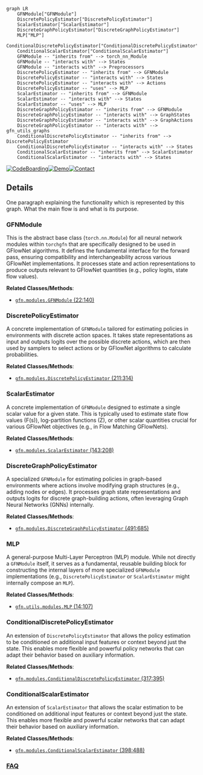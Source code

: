```mermaid
graph LR
    GFNModule["GFNModule"]
    DiscretePolicyEstimator["DiscretePolicyEstimator"]
    ScalarEstimator["ScalarEstimator"]
    DiscreteGraphPolicyEstimator["DiscreteGraphPolicyEstimator"]
    MLP["MLP"]
    ConditionalDiscretePolicyEstimator["ConditionalDiscretePolicyEstimator"]
    ConditionalScalarEstimator["ConditionalScalarEstimator"]
    GFNModule -- "inherits from" --> torch_nn_Module
    GFNModule -- "interacts with" --> States
    GFNModule -- "interacts with" --> Preprocessors
    DiscretePolicyEstimator -- "inherits from" --> GFNModule
    DiscretePolicyEstimator -- "interacts with" --> States
    DiscretePolicyEstimator -- "interacts with" --> Actions
    DiscretePolicyEstimator -- "uses" --> MLP
    ScalarEstimator -- "inherits from" --> GFNModule
    ScalarEstimator -- "interacts with" --> States
    ScalarEstimator -- "uses" --> MLP
    DiscreteGraphPolicyEstimator -- "inherits from" --> GFNModule
    DiscreteGraphPolicyEstimator -- "interacts with" --> GraphStates
    DiscreteGraphPolicyEstimator -- "interacts with" --> GraphActions
    DiscreteGraphPolicyEstimator -- "interacts with" --> gfn_utils_graphs
    ConditionalDiscretePolicyEstimator -- "inherits from" --> DiscretePolicyEstimator
    ConditionalDiscretePolicyEstimator -- "interacts with" --> States
    ConditionalScalarEstimator -- "inherits from" --> ScalarEstimator
    ConditionalScalarEstimator -- "interacts with" --> States
```

[![CodeBoarding](https://img.shields.io/badge/Generated%20by-CodeBoarding-9cf?style=flat-square)](https://github.com/CodeBoarding/GeneratedOnBoardings)[![Demo](https://img.shields.io/badge/Try%20our-Demo-blue?style=flat-square)](https://www.codeboarding.org/demo)[![Contact](https://img.shields.io/badge/Contact%20us%20-%20contact@codeboarding.org-lightgrey?style=flat-square)](mailto:contact@codeboarding.org)

## Details

One paragraph explaining the functionality which is represented by this graph. What the main flow is and what is its purpose.

### GFNModule
This is the abstract base class (`torch.nn.Module`) for all neural network modules within `torchgfn` that are specifically designed to be used in GFlowNet algorithms. It defines the fundamental interface for the forward pass, ensuring compatibility and interchangeability across various GFlowNet implementations. It processes state and action representations to produce outputs relevant to GFlowNet quantities (e.g., policy logits, state flow values).


**Related Classes/Methods**:

- <a href="https://github.com/gfnorg/torchgfn/blob/master/src/gfn/modules.py#L22-L140" target="_blank" rel="noopener noreferrer">`gfn.modules.GFNModule` (22:140)</a>


### DiscretePolicyEstimator
A concrete implementation of `GFNModule` tailored for estimating policies in environments with discrete action spaces. It takes state representations as input and outputs logits over the possible discrete actions, which are then used by samplers to select actions or by GFlowNet algorithms to calculate probabilities.


**Related Classes/Methods**:

- <a href="https://github.com/gfnorg/torchgfn/blob/master/src/gfn/modules.py#L211-L314" target="_blank" rel="noopener noreferrer">`gfn.modules.DiscretePolicyEstimator` (211:314)</a>


### ScalarEstimator
A concrete implementation of `GFNModule` designed to estimate a single scalar value for a given state. This is typically used to estimate state flow values (F(s)), log-partition functions (Z), or other scalar quantities crucial for various GFlowNet objectives (e.g., in Flow Matching GFlowNets).


**Related Classes/Methods**:

- <a href="https://github.com/gfnorg/torchgfn/blob/master/src/gfn/modules.py#L143-L208" target="_blank" rel="noopener noreferrer">`gfn.modules.ScalarEstimator` (143:208)</a>


### DiscreteGraphPolicyEstimator
A specialized `GFNModule` for estimating policies in graph-based environments where actions involve modifying graph structures (e.g., adding nodes or edges). It processes graph state representations and outputs logits for discrete graph-building actions, often leveraging Graph Neural Networks (GNNs) internally.


**Related Classes/Methods**:

- <a href="https://github.com/gfnorg/torchgfn/blob/master/src/gfn/modules.py#L491-L685" target="_blank" rel="noopener noreferrer">`gfn.modules.DiscreteGraphPolicyEstimator` (491:685)</a>


### MLP
A general-purpose Multi-Layer Perceptron (MLP) module. While not directly a `GFNModule` itself, it serves as a fundamental, reusable building block for constructing the internal layers of more specialized `GFNModule` implementations (e.g., `DiscretePolicyEstimator` or `ScalarEstimator` might internally compose an `MLP`).


**Related Classes/Methods**:

- <a href="https://github.com/gfnorg/torchgfn/blob/master/src/gfn/utils/modules.py#L14-L107" target="_blank" rel="noopener noreferrer">`gfn.utils.modules.MLP` (14:107)</a>


### ConditionalDiscretePolicyEstimator
An extension of `DiscretePolicyEstimator` that allows the policy estimation to be conditioned on additional input features or context beyond just the state. This enables more flexible and powerful policy networks that can adapt their behavior based on auxiliary information.


**Related Classes/Methods**:

- <a href="https://github.com/gfnorg/torchgfn/blob/master/src/gfn/modules.py#L317-L395" target="_blank" rel="noopener noreferrer">`gfn.modules.ConditionalDiscretePolicyEstimator` (317:395)</a>


### ConditionalScalarEstimator
An extension of `ScalarEstimator` that allows the scalar estimation to be conditioned on additional input features or context beyond just the state. This enables more flexible and powerful scalar networks that can adapt their behavior based on auxiliary information.


**Related Classes/Methods**:

- <a href="https://github.com/gfnorg/torchgfn/blob/master/src/gfn/modules.py#L398-L488" target="_blank" rel="noopener noreferrer">`gfn.modules.ConditionalScalarEstimator` (398:488)</a>




### [FAQ](https://github.com/CodeBoarding/GeneratedOnBoardings/tree/main?tab=readme-ov-file#faq)